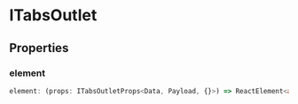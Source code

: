# ITabsOutlet

## Properties

### element

```ts
element: (props: ITabsOutletProps<Data, Payload, {}>) => ReactElement<any, string | JSXElementConstructor<any>>
```
